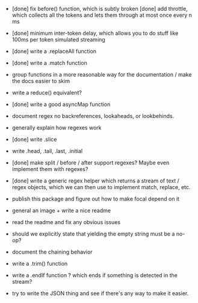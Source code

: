 - [done] fix before() function, which is subtly broken
  [done] add throttle, which collects all the tokens and lets them through at most once every n ms
- [done] minimum inter-token delay, which allows you to do stuff like 100ms per token simulated streaming
- [done] write a .replaceAll function
- [done] write a .match function
- group functions in a more reasonable way for the documentation / make the docs easier to skim
- write a reduce() equivalent?
- [done] write a good asyncMap function
- document regex no backreferences, lookaheads, or lookbehinds.
- generally explain how regexes work
- [done] write .slice
- write .head, .tail, .last, .initial
- [done] make split / before / after support regexes? Maybe even implement them with regexes?
- [done] write a generic regex helper which returns a stream of text / regex objects, which we can then use to implement match, replace, etc.
- publish this package and figure out how to make focal depend on it
- general an image + write a nice readme
- read the readme and fix any obvious issues
- should we explicitly state that yielding the empty string must be a no-op?
- document the chaining behavior
- write a .trim() function

- write a .endIf function ? which ends if something is detected in the stream?
- try to write the JSON thing and see if there's any way to make it easier.
